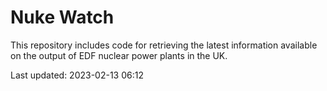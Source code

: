 # Nuke Watch

This repository includes code for retrieving the latest information available on the output of EDF nuclear power plants in the UK.

Last updated: 2023-02-13 06:12